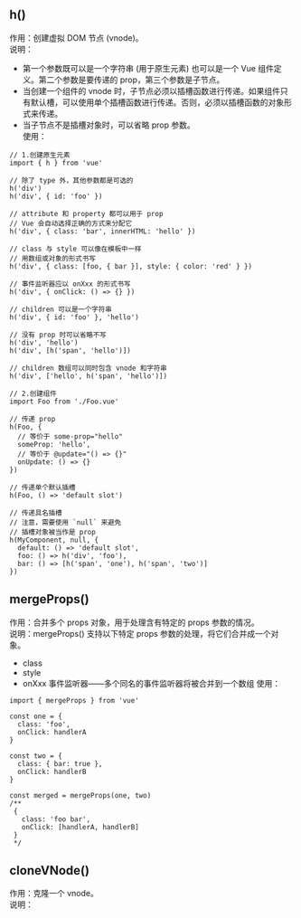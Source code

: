 ## h()
作用：创建虚拟 DOM 节点 (vnode)。  
说明：  
- 第一个参数既可以是一个字符串 (用于原生元素) 也可以是一个 Vue 组件定义。第二个参数是要传递的 prop，第三个参数是子节点。
- 当创建一个组件的 vnode 时，子节点必须以插槽函数进行传递。如果组件只有默认槽，可以使用单个插槽函数进行传递。否则，必须以插槽函数的对象形式来传递。
- 当子节点不是插槽对象时，可以省略 prop 参数。  
使用：  
```
// 1.创建原生元素
import { h } from 'vue'

// 除了 type 外，其他参数都是可选的
h('div')
h('div', { id: 'foo' })

// attribute 和 property 都可以用于 prop
// Vue 会自动选择正确的方式来分配它
h('div', { class: 'bar', innerHTML: 'hello' })

// class 与 style 可以像在模板中一样
// 用数组或对象的形式书写
h('div', { class: [foo, { bar }], style: { color: 'red' } })

// 事件监听器应以 onXxx 的形式书写
h('div', { onClick: () => {} })

// children 可以是一个字符串
h('div', { id: 'foo' }, 'hello')

// 没有 prop 时可以省略不写
h('div', 'hello')
h('div', [h('span', 'hello')])

// children 数组可以同时包含 vnode 和字符串
h('div', ['hello', h('span', 'hello')])

// 2.创建组件
import Foo from './Foo.vue'

// 传递 prop
h(Foo, {
  // 等价于 some-prop="hello"
  someProp: 'hello',
  // 等价于 @update="() => {}"
  onUpdate: () => {}
})

// 传递单个默认插槽
h(Foo, () => 'default slot')

// 传递具名插槽
// 注意，需要使用 `null` 来避免
// 插槽对象被当作是 prop
h(MyComponent, null, {
  default: () => 'default slot',
  foo: () => h('div', 'foo'),
  bar: () => [h('span', 'one'), h('span', 'two')]
})
```
## mergeProps()
作用：合并多个 props 对象，用于处理含有特定的 props 参数的情况。  
说明：mergeProps() 支持以下特定 props 参数的处理，将它们合并成一个对象。  
- class
- style
- onXxx 事件监听器——多个同名的事件监听器将被合并到一个数组
使用：  
```
import { mergeProps } from 'vue'

const one = {
  class: 'foo',
  onClick: handlerA
}

const two = {
  class: { bar: true },
  onClick: handlerB
}

const merged = mergeProps(one, two)
/**
 {
   class: 'foo bar',
   onClick: [handlerA, handlerB]
 }
 */
```
## cloneVNode()
作用：克隆一个 vnode。  
说明：  

